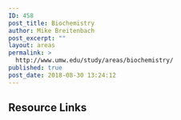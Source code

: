 ```yaml
---
ID: 458
post_title: Biochemistry
author: Mike Breitenbach
post_excerpt: ""
layout: areas
permalink: >
  http://www.umw.edu/study/areas/biochemistry/
published: true
post_date: 2018-08-30 13:24:12
---
```


<!-- Types Custom Fields: -->

<!-- resource-links -->
<h2>Resource Links</h2>
<!-- End resource-links -->

<!-- End Types Custom Fields -->